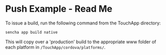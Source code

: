# Push Example - Read Me

To issue a build, run the following command from the TouchApp directory:

    sencha app build native

This will copy over a 'production' build to the appropriate www folder of each platform in `/TouchApp/cordova/platforms/`.